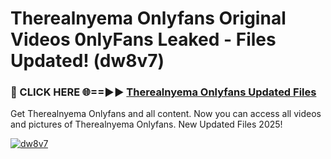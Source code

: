 # Therealnyema Onlyfans Original Videos 0nlyFans Leaked - Files Updated! (dw8v7)

<h3>🔴 CLICK HERE 🌐==►► <a href="https://tinyurl.com/ehrbuxhb" rel="nofollow">Therealnyema Onlyfans Updated Files</a></h3>

Get Therealnyema Onlyfans and all content. Now you can access all videos and pictures of Therealnyema Onlyfans. New Updated Files 2025!

[![dw8v7](https://i.imgur.com/lVYEuWS.gif)](https://tinyurl.com/ehrbuxhb)
